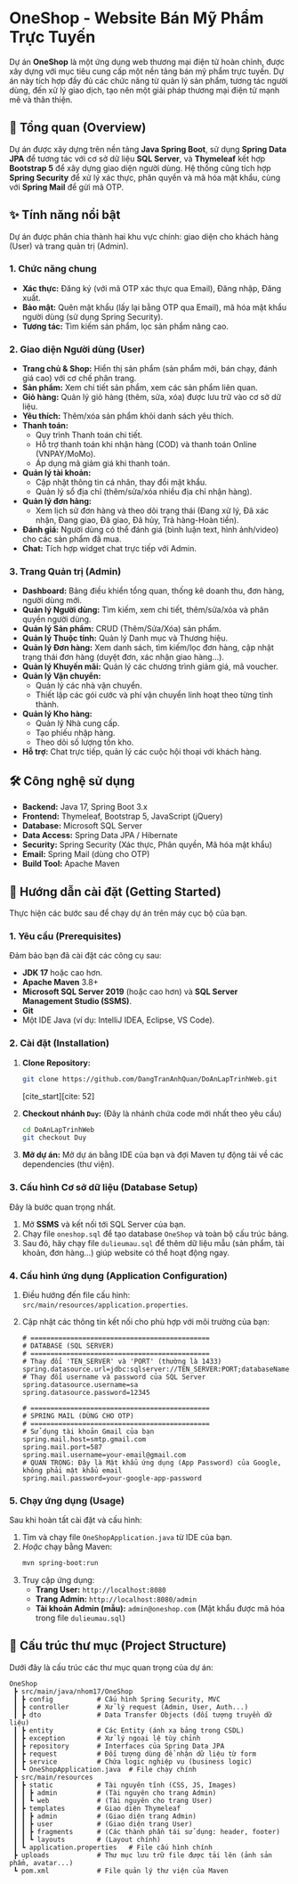 # OneShop - Website Bán Mỹ Phẩm Trực Tuyến

Dự án **OneShop** là một ứng dụng web thương mại điện tử hoàn chỉnh, được xây dựng với mục tiêu cung cấp một nền tảng bán mỹ phẩm trực tuyến. 
Dự án này tích hợp đầy đủ các chức năng từ quản lý sản phẩm, tương tác người dùng, đến xử lý giao dịch, tạo nên một giải pháp thương mại điện tử mạnh mẽ và thân thiện.

## 🎯 Tổng quan (Overview)

Dự án được xây dựng trên nền tảng **Java Spring Boot**, sử dụng **Spring Data JPA** để tương tác với cơ sở dữ liệu **SQL Server**, và **Thymeleaf** kết hợp **Bootstrap 5** để xây dựng giao diện người dùng. Hệ thống cũng tích hợp **Spring Security** để xử lý xác thực, phân quyền và mã hóa mật khẩu, cùng với **Spring Mail** để gửi mã OTP.

## ✨ Tính năng nổi bật

Dự án được phân chia thành hai khu vực chính: giao diện cho khách hàng (User) và trang quản trị (Admin).

### 1\. Chức năng chung

  * **Xác thực:** Đăng ký (với mã OTP xác thực qua Email), Đăng nhập, Đăng xuất.
  * **Bảo mật:** Quên mật khẩu (lấy lại bằng OTP qua Email), mã hóa mật khẩu người dùng (sử dụng Spring Security).
  * **Tương tác:** Tìm kiếm sản phẩm, lọc sản phẩm nâng cao.

### 2\. Giao diện Người dùng (User)

  * **Trang chủ & Shop:** Hiển thị sản phẩm (sản phẩm mới, bán chạy, đánh giá cao) với cơ chế phân trang.
  * **Sản phẩm:** Xem chi tiết sản phẩm, xem các sản phẩm liên quan.
  * **Giỏ hàng:** Quản lý giỏ hàng (thêm, sửa, xóa) được lưu trữ vào cơ sở dữ liệu.
  * **Yêu thích:** Thêm/xóa sản phẩm khỏi danh sách yêu thích.
  * **Thanh toán:**
      * Quy trình Thanh toán chi tiết.
      * Hỗ trợ thanh toán khi nhận hàng (COD) và thanh toán Online (VNPAY/MoMo).
      * Áp dụng mã giảm giá khi thanh toán.
  * **Quản lý tài khoản:**
      * Cập nhật thông tin cá nhân, thay đổi mật khẩu.
      * Quản lý sổ địa chỉ (thêm/sửa/xóa nhiều địa chỉ nhận hàng).
  * **Quản lý đơn hàng:**
      * Xem lịch sử đơn hàng và theo dõi trạng thái (Đang xử lý, Đã xác nhận, Đang giao, Đã giao, Đã hủy, Trả hàng-Hoàn tiền).
  * **Đánh giá:** Người dùng có thể đánh giá (bình luận text, hình ảnh/video) cho các sản phẩm đã mua.
  * **Chat:** Tích hợp widget chat trực tiếp với Admin.

### 3\. Trang Quản trị (Admin)

  * **Dashboard:** Bảng điều khiển tổng quan, thống kê doanh thu, đơn hàng, người dùng mới.
  * **Quản lý Người dùng:** Tìm kiếm, xem chi tiết, thêm/sửa/xóa và phân quyền người dùng.
  * **Quản lý Sản phẩm:** CRUD (Thêm/Sửa/Xóa) sản phẩm.
  * **Quản lý Thuộc tính:** Quản lý Danh mục và Thương hiệu.
  * **Quản lý Đơn hàng:** Xem danh sách, tìm kiếm/lọc đơn hàng, cập nhật trạng thái đơn hàng (duyệt đơn, xác nhận giao hàng...).
  * **Quản lý Khuyến mãi:** Quản lý các chương trình giảm giá, mã voucher.
  * **Quản lý Vận chuyển:**
      * Quản lý các nhà vận chuyển.
      * Thiết lập các gói cước và phí vận chuyển linh hoạt theo từng tỉnh thành.
  * **Quản lý Kho hàng:**
      * Quản lý Nhà cung cấp.
      * Tạo phiếu nhập hàng.
      * Theo dõi số lượng tồn kho.
  * **Hỗ trợ:** Chat trực tiếp, quản lý các cuộc hội thoại với khách hàng.

## 🛠️ Công nghệ sử dụng

  * **Backend:** Java 17, Spring Boot 3.x
  * **Frontend:** Thymeleaf, Bootstrap 5, JavaScript (jQuery)
  * **Database:** Microsoft SQL Server
  * **Data Access:** Spring Data JPA / Hibernate
  * **Security:** Spring Security (Xác thực, Phân quyền, Mã hóa mật khẩu)
  * **Email:** Spring Mail (dùng cho OTP)
  * **Build Tool:** Apache Maven

## 🚀 Hướng dẫn cài đặt (Getting Started)

Thực hiện các bước sau để chạy dự án trên máy cục bộ của bạn.

### 1\. Yêu cầu (Prerequisites)

Đảm bảo bạn đã cài đặt các công cụ sau:

  * **JDK 17** hoặc cao hơn.
  * **Apache Maven** 3.8+
  * **Microsoft SQL Server 2019** (hoặc cao hơn) và **SQL Server Management Studio (SSMS)**.
  * **Git**
  * Một IDE Java (ví dụ: IntelliJ IDEA, Eclipse, VS Code).

### 2\. Cài đặt (Installation)

1.  **Clone Repository:**

    ```bash
    git clone https://github.com/DangTranAnhQuan/DoAnLapTrinhWeb.git
    ```

    [cite\_start][cite: 52]

2.  **Checkout nhánh `Duy`:** (Đây là nhánh chứa code mới nhất theo yêu cầu)

    ```bash
    cd DoAnLapTrinhWeb
    git checkout Duy
    ```

3.  **Mở dự án:** Mở dự án bằng IDE của bạn và đợi Maven tự động tải về các dependencies (thư viện).

### 3\. Cấu hình Cơ sở dữ liệu (Database Setup)

Đây là bước quan trọng nhất.

1.  Mở **SSMS** và kết nối tới SQL Server của bạn.
2.  Chạy file `oneshop.sql` để tạo database `OneShop` và toàn bộ cấu trúc bảng.
3.  Sau đó, hãy chạy file `dulieumau.sql` để thêm dữ liệu mẫu (sản phẩm, tài khoản, đơn hàng...) giúp website có thể hoạt động ngay.

### 4\. Cấu hình ứng dụng (Application Configuration)

1.  Điều hướng đến file cấu hình: `src/main/resources/application.properties`.

2.  Cập nhật các thông tin kết nối cho phù hợp với môi trường của bạn:

    ```properties
    # =============================================
    # DATABASE (SQL SERVER)
    # =============================================
    # Thay đổi 'TEN_SERVER' và 'PORT' (thường là 1433)
    spring.datasource.url=jdbc:sqlserver://TEN_SERVER:PORT;databaseName=OneShop;encrypt=true;trustServerCertificate=true;
    # Thay đổi username và password của SQL Server
    spring.datasource.username=sa
    spring.datasource.password=12345

    # =============================================
    # SPRING MAIL (DÙNG CHO OTP)
    # =============================================
    # Sử dụng tài khoản Gmail của bạn
    spring.mail.host=smtp.gmail.com
    spring.mail.port=587
    spring.mail.username=your-email@gmail.com
    # QUAN TRỌNG: Đây là Mật khẩu ứng dụng (App Password) của Google, không phải mật khẩu email
    spring.mail.password=your-google-app-password 
    ```

### 5\. Chạy ứng dụng (Usage)

Sau khi hoàn tất cài đặt và cấu hình:

1.  Tìm và chạy file `OneShopApplication.java` từ IDE của bạn.
2.  *Hoặc* chạy bằng Maven:
    ```bash
    mvn spring-boot:run
    ```
3.  Truy cập ứng dụng:
      * **Trang User:** `http://localhost:8080`
      * **Trang Admin:** `http://localhost:8080/admin`
      * **Tài khoản Admin (mẫu):** `admin@oneshop.com` (Mật khẩu được mã hóa trong file `dulieumau.sql`)

## 📂 Cấu trúc thư mục (Project Structure)

Dưới đây là cấu trúc các thư mục quan trọng của dự án:

```
OneShop
 ┣ src/main/java/nhom17/OneShop
 ┃ ┣ config           # Cấu hình Spring Security, MVC
 ┃ ┣ controller       # Xử lý request (Admin, User, Auth...)
 ┃ ┣ dto              # Data Transfer Objects (đối tượng truyền dữ liệu)
 ┃ ┣ entity           # Các Entity (ánh xạ bảng trong CSDL)
 ┃ ┣ exception        # Xử lý ngoại lệ tùy chỉnh
 ┃ ┣ repository       # Interfaces của Spring Data JPA
 ┃ ┣ request          # Đối tượng dùng để nhận dữ liệu từ form
 ┃ ┣ service          # Chứa logic nghiệp vụ (business logic)
 ┃ ┗ OneShopApplication.java  # File chạy chính
 ┣ src/main/resources
 ┃ ┣ static           # Tài nguyên tĩnh (CSS, JS, Images)
 ┃ ┃ ┣ admin          # (Tài nguyên cho trang Admin)
 ┃ ┃ ┗ web            # (Tài nguyên cho trang User)
 ┃ ┣ templates        # Giao diện Thymeleaf
 ┃ ┃ ┣ admin          # (Giao diện trang Admin)
 ┃ ┃ ┣ user           # (Giao diện trang User)
 ┃ ┃ ┣ fragments      # (Các thành phần tái sử dụng: header, footer)
 ┃ ┃ ┗ layouts        # (Layout chính)
 ┃ ┗ application.properties   # File cấu hình chính
 ┣ uploads            # Thư mục lưu trữ file được tải lên (ảnh sản phẩm, avatar...)
 ┗ pom.xml            # File quản lý thư viện của Maven
```
